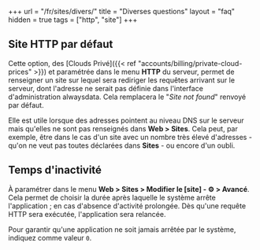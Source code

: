+++
url = "/fr/sites/divers/"
title = "Diverses questions"
layout = "faq"
hidden = true
tags = ["http", "site"]
+++

## Site HTTP par défaut

Cette option, des [Clouds Privé]({{< ref "accounts/billing/private-cloud-prices" >}}) et paramétrée dans le menu **HTTP** du serveur, permet de renseigner un site sur lequel sera rediriger les requêtes arrivant sur le serveur, dont l'adresse ne serait pas définie dans l'interface d'administration alwaysdata. Cela remplacera le "*Site not found*" renvoyé par défaut.

Elle est utile lorsque des adresses pointent au niveau DNS sur le serveur mais qu'elles ne sont pas renseignés dans **Web > Sites**. Cela peut, par exemple, être dans le cas d'un site avec un nombre très élevé d'adresses - qu'on ne veut pas toutes déclarées dans **Sites** - ou encore d'un oubli.

## Temps d'inactivité

À paramétrer dans le menu **Web > Sites > Modifier le [site] - ⚙️ > Avancé**. Cela permet de choisir la durée après laquelle le système arrête l'application ; en cas d'absence d'activité prolongée. Dès qu'une requête HTTP sera exécutée, l'application sera relancée.

Pour garantir qu'une application ne soit jamais arrêtée par le système, indiquez comme valeur `0`.
